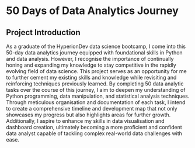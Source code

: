 # 50 Days of Data Analytics Journey

## Project Introduction
As a graduate of the HyperionDev data science bootcamp, I come into this 50-day data analytics journey equipped with foundational skills in Python and data analysis. However, I recognise the importance of continually honing and expanding my knowledge to stay competitive in the rapidly evolving field of data science. This project serves as an opportunity for me to further cement my existing skills and knowledge while revisiting and reinforcing techniques previously learned. By completing 50 data analytic tasks over the course of this journey, I aim to deepen my understanding of Python programming, data manipulation, and statistical analysis techniques. Through meticulous organisation and documentation of each task, I intend to create a comprehensive timeline and development map that not only showcases my progress but also highlights areas for further growth. Additionally, I aspire to enhance my skills in data visualisation and dashboard creation, ultimately becoming a more proficient and confident data analyst capable of tackling complex real-world data challenges with ease.



